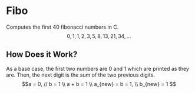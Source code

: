 # Fibo
Computes the first 40 fibonacci numbers in C.
$$0, 1, 1, 2, 3, 5, 8, 13, 21, 34, ...$$

## How Does it Work?
As a base case, the first two numbers are 0 and 1 which are printed as they are.
Then, the next digit is the sum of the two previous digits.
$$a = 0, //
b = 1 \\
a + b = 1 \\
a_{new} = b = 1, \\
b_{new} = 1 $$
